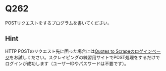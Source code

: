 # Q262

POSTリクエストをするプログラムを書いてください。

## Hint

HTTP POSTのリクエスト先に困った場合には[Quotes to Scrapeのログインページ](https://quotes.toscrape.com/login)をお試しください。スクレイピングの練習用サイトでPOST処理をするだけでログインが成功します（ユーザーIDやパスワードは不要です）。
